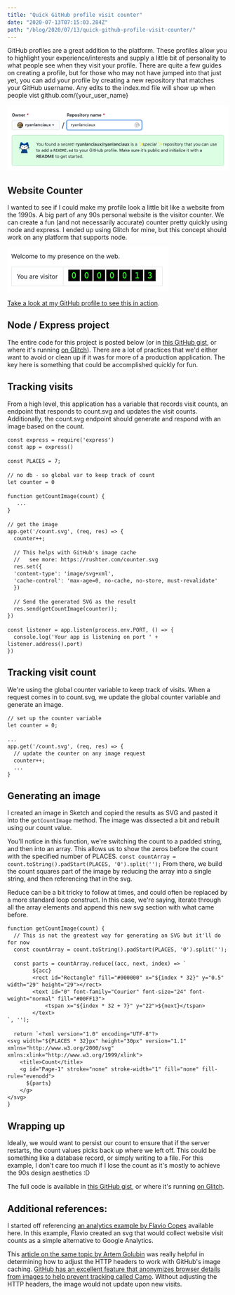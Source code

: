 ```yaml
---
title: "Quick GitHub profile visit counter"
date: "2020-07-13T07:15:03.284Z"
path: "/blog/2020/07/13/quick-github-profile-visit-counter/"
---
```


GitHub profiles are a great addition to the platform. These profiles allow you to highlight your experience/interests and supply a little bit of personality to what people see when they visit your profile. There are quite a few guides on creating a profile, but for those who may not have jumped into that just yet, you can add your profile by creating a new repository that matches your GitHub username. Any edits to the index.md file will show up when people vist github.com/{your_user_name}

![Create GitHub profile](./github_profile.png)

## Website Counter

I wanted to see if I could make my profile look a little bit like a website from the 1990s. A big part of any 90s personal website is the visitor counter. We can create a fun (and not necessarily accurate) counter pretty quickly using node and express. I ended up using Glitch for mine, but this concept should work on any platform that supports node. 

![Counter example](./counter.png)

[Take a look at my GitHub profile to see this in action](https://github.com/ryanlanciaux).

## Node / Express project

The entire code for this project is posted below (or in [this GitHub gist](https://gist.github.com/ryanlanciaux/3e29e75bd32efee9681c2ab85b99cc6f), or where it's running [on Glitch](https://glitch.com/edit/#!/ryan-lanciaux-counter?path=server.js%3A1%3A0)). There are a lot of practices that we'd either want to avoid or clean up if it was for more of a production application. The key here is something that could be accomplished quickly for fun.

## Tracking visits
From a high level, this application has a variable that records visit counts, an endpoint that responds to count.svg and updates the visit counts. Additionally, the count.svg endpoint should generate and respond with an image based on the count.

```
const express = require('express')
const app = express()

const PLACES = 7;

// no db - so global var to keep track of count
let counter = 0

function getCountImage(count) {
   ...
}

// get the image
app.get('/count.svg', (req, res) => {
  counter++;
  
  // This helps with GitHub's image cache 
  //   see more: https://rushter.com/counter.svg
  res.set({
  'content-type': 'image/svg+xml',
  'cache-control': 'max-age=0, no-cache, no-store, must-revalidate'
  })
  
  // Send the generated SVG as the result
  res.send(getCountImage(counter));
})

const listener = app.listen(process.env.PORT, () => {
  console.log('Your app is listening on port ' + listener.address().port)
})
```


## Tracking visit count 

We're using the global counter variable to keep track of visits. When a request comes in to count.svg, we update the global counter variable and generate an image. 

```
// set up the counter variable
let counter = 0;

...
app.get('/count.svg', (req, res) => {
  // update the counter on any image request
  counter++;
  ...
}
```

## Generating an image

I created an image in Sketch and copied the results as SVG and pasted it into the `getCountImage` method. The image was dissected a bit and rebuilt using our count value.

You'll notice in this function, we're switching the count to a padded string, and then into an array. This allows us to show the zeros before the count with the specified number of PLACES. `const countArray = count.toString().padStart(PLACES, '0').split('');` From there, we build the count squares part of the image by reducing the array into a single string, and then referencing that in the svg.

Reduce can be a bit tricky to follow at times, and could often be replaced by a more standard loop construct. In this case, we're saying, iterate through all the array elements and append this new svg section with what came before. 

```
function getCountImage(count) {
  // This is not the greatest way for generating an SVG but it'll do for now
  const countArray = count.toString().padStart(PLACES, '0').split('');

  const parts = countArray.reduce((acc, next, index) => `
        ${acc}
        <rect id="Rectangle" fill="#000000" x="${index * 32}" y="0.5" width="29" height="29"></rect>
        <text id="0" font-family="Courier" font-size="24" font-weight="normal" fill="#00FF13">
            <tspan x="${index * 32 + 7}" y="22">${next}</tspan>
        </text>
`, '');
  
  return `<?xml version="1.0" encoding="UTF-8"?>
<svg width="${PLACES * 32}px" height="30px" version="1.1" xmlns="http://www.w3.org/2000/svg" xmlns:xlink="http://www.w3.org/1999/xlink">
    <title>Count</title>
    <g id="Page-1" stroke="none" stroke-width="1" fill="none" fill-rule="evenodd">
      ${parts}
    </g>
</svg>
}
```

## Wrapping up

Ideally, we would want to persist our count to ensure that if the server restarts, the count values picks back up where we left off. 
This could be something like a database record, or simply writing to a file. For this example, I don't care too much if I lose the count as it's mostly to achieve the 90s design aesthetics :D 

The full code is available in [this GitHub gist](https://gist.github.com/ryanlanciaux/3e29e75bd32efee9681c2ab85b99cc6f), or where it's running [on Glitch](https://glitch.com/edit/#!/ryan-lanciaux-counter?path=server.js%3A1%3A0). 

## Additional references: 

I started off referencing [an analytics example by Flavio Copes](https://flaviocopes.com/count-visits-static-site/) available here. In this example, Flavio created an svg that would collect website visit counts as a simple alternative to Google Analytics.  

This [article on the same topic by Artem Golubin](https://rushter.com/blog/github-profile-markdown/) was really helpful in determining how to adjust the HTTP headers to work with GitHub's image caching. [GitHub has an excellent feature that anonymizes browser details from images to help prevent tracking called Camo](https://docs.github.com/en/github/authenticating-to-github/about-anonymized-image-urls). Without adjusting the HTTP headers, the image would not update upon new visits.
